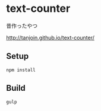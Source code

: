 # text-counter

昔作ったやつ

http://tanjoin.github.io/text-counter/

## Setup

```
npm install
```

## Build

```
gulp
```
